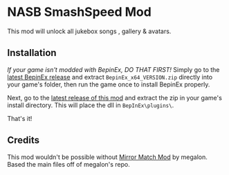 # NASB SmashSpeed Mod

This mod will unlock all jukebox songs , gallery & avatars.

## Installation

_If your game isn't modded with BepinEx, DO THAT FIRST!_
Simply go to the [latest BepinEx release](https://github.com/BepInEx/BepInEx/releases) and extract `BepinEx_x64_VERSION.zip` directly into your game's folder, then run the game once to install BepinEx properly.

Next, go to the [latest release of this mod](https://github.com/orangeswim/Nick_SmashSpeed/releases/tag/stable) and extract the zip in your game's install directory.
This will place the dll in `BepInEx\plugins\`.

That's it!

## Credits

This mod wouldn't be possible without [Mirror Match Mod](https://github.com/megalon/nick-mirror-match-mod/) by megalon. Based the main files off of megalon's repo.
